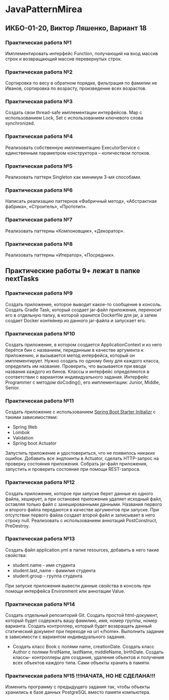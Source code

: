 # JavaPatternMirea

## ИКБО-01-20, Виктор Ляшенко, Вариант 18

### Практическая работа №1

Имплементировать интерфейс Function, получающий на вход массив строк и возвращающий массив перевернутых строк.

### Практическая работа №2

Сортировка по весу в обратном порядке, фильтрация по фамилии не Иванов, сортировка по возрасту, произведение всех
возрастов.

### Практическая работа №3

Создать свои thread-safe имплементации интерфейсов. Map с использованием Lock, Set с использованием ключевого слова
synchronized.

### Практическая работа №4

Реализовать собственную имплементацию ExecutorService с единственным параметром конструктора – количеством потоков.

### Практическая работа №5

Реализовать паттерн Singleton как минимум 3-мя способами.

### Практическая работа №6

Написать реализацию паттернов «Фабричный метод», «Абстрактная фабрика», «Строитель», «Прототип».

### Практическая работа №7

Реализовать паттерны «Компоновщик», «Декоратор».

### Практическая работа №8

Реализовать паттерны «Итератор», «Посредник».

## Практические работы 9+ лежат в папке nextTasks

### Практическая работа №9

Создать приложение, которое выводит какое-то сообщение в консоль. Создать Gradle Task,
который создает jar-файл приложения, переносит его в отдельную папку,
в которой хранится Dockerfile для jar, а затем создает Docker контейнер из данного jar-файла и запускает его.

### Практическая работа №10

Создать приложение, в котором создается ApplicationContext и из него берётся бин с названием,
переданным в качестве аргумента к приложению, и вызывается метод интерфейса, который он имплементирует.
Нужно создать по одному бину для каждого класса, определить им название.
Проверить, что вызывается при вводе названия каждого из бинов.
Классы и интерфейс определяются в соответствии с вариантом индивидуального задания.
Интерфейс Programmer с методом doCoding(), его имплементации: Junior, Middle, Senior.

### Практическая работа №11

Создать приложение с использованием [Spring Boot Starter Initializr](https://start.spring.io/) с такими зависимостями:
* Spring Web
* Lombok
* Validation
* Spring boot Actuator

Запустить приложение и удостовериться, что не появилось никаких ошибок. Добавить все эндпоинты в Actuator,
сделать HTTP-запрос на проверку состояния приложения. Собрать jar-файл приложения,
запустить и проверить состояние при помощи REST-запроса.

### Практическая работа №12

Создать приложение, которое при запуске берет данные из одного файла, хеширует,
а при остановке приложения удаляет исходный файл, оставляя только файл с захешированными данными.
Названия первого и второго файла передаются в качестве аргументов при запуске.
При отсутствии первого файла создает второй файл и записывает в него строку null.
Реализовать с использованием аннотаций PostConstruct, PreDestroy.

### Практическая работа №13

Создать файл application.yml в папке resources, добавить в него такие свойства:
* student.name - имя студента
* student.last_name - фамилия студента
* student.group - группа студента

При запуске приложения вывести данные свойства в консоль при помощи интерфейса Environment или аннотации Value.

### Практическая работа №14

Создать отдельный репозиторий Git. Создать простой html-документ,
который будет содержать вашу фамилию, имя, номер группы, номер варианта.
Создать контроллер, который будет возвращать данный статический документ при переходе на url «/home».
Выполнить задание в зависимости с вариантом индивидуального задания.

* Создать класс Book с полями name, creationDate. Создать класс Author с полями 
firstName, lastName, middleName, birthDate. Создать классы- контроллеры для создания,
удаления объектов и получения всех объектов каждого типа. Сами объекты хранить в памяти.

### Практическая работа №15 !!!НАЧАТА, НО НЕ СДЕЛАНА!!!

Изменить программу с предыдущего задания так,
чтобы объекты хранились в базе данных PostgreSQL вместо памяти компьютера.